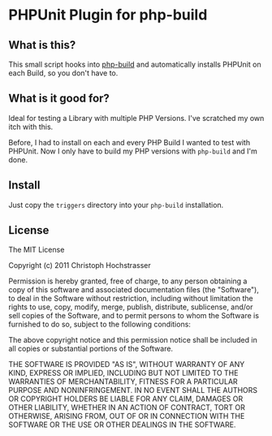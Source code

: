 
PHPUnit Plugin for php-build
============================

## What is this?

This small script hooks into [php-build](https://github.com/CHH/php-build) 
and automatically installs PHPUnit on each Build, so you don't have to.

## What is it good for?

Ideal for testing a Library with multiple PHP Versions. I've scratched
my own itch with this. 

Before, I had to install on each and every PHP Build I wanted to test 
with PHPUnit. Now I only have to build my PHP versions with `php-build` 
and I'm done.

## Install

Just copy the `triggers` directory into your `php-build` installation.

## License

The MIT License

Copyright (c) 2011 Christoph Hochstrasser

Permission is hereby granted, free of charge, to any person obtaining a copy
of this software and associated documentation files (the "Software"), to deal
in the Software without restriction, including without limitation the rights
to use, copy, modify, merge, publish, distribute, sublicense, and/or sell
copies of the Software, and to permit persons to whom the Software is
furnished to do so, subject to the following conditions:

The above copyright notice and this permission notice shall be included in
all copies or substantial portions of the Software.

THE SOFTWARE IS PROVIDED "AS IS", WITHOUT WARRANTY OF ANY KIND, EXPRESS OR
IMPLIED, INCLUDING BUT NOT LIMITED TO THE WARRANTIES OF MERCHANTABILITY,
FITNESS FOR A PARTICULAR PURPOSE AND NONINFRINGEMENT. IN NO EVENT SHALL THE
AUTHORS OR COPYRIGHT HOLDERS BE LIABLE FOR ANY CLAIM, DAMAGES OR OTHER
LIABILITY, WHETHER IN AN ACTION OF CONTRACT, TORT OR OTHERWISE, ARISING FROM,
OUT OF OR IN CONNECTION WITH THE SOFTWARE OR THE USE OR OTHER DEALINGS IN
THE SOFTWARE.

